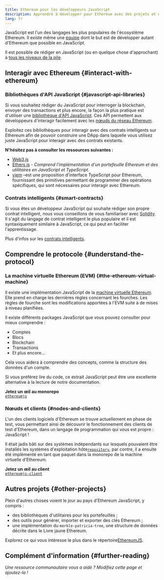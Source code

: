 ```yaml
---
title: Ethereum pour les développeurs JavaScript
description: Apprendre à développer pour Ethereum avec des projets et des outils basés sur JavaScript.
lang: fr
---
```


JavaScript est l'un des langages les plus populaires de l'écosystème Ethereum. Il existe même une [équipe](https://github.com/ethereumjs) dont le but est de développer autant d'Ethereum que possible en JavaScript.

Il est possible de rédiger en JavaScript (ou en quelque chose d'approchant) à [tous les niveaux de la pile](/developers/docs/ethereum-stack/).

## Interagir avec Ethereum \{#interact-with-ethereum}

### Bibliothèques d'API JavaScript \{#javascript-api-libraries}

Si vous souhaitez rédiger du JavaScript pour interroger la blockchain, envoyer des transactions et plus encore, la façon la plus pratique est d'utiliser une [bibliothèque d'API JavaScript](/developers/docs/apis/javascript/). Ces API permettent aux développeurs d'interagir facilement avec les [nœuds du réseau Ethereum](/developers/docs/nodes-and-clients/).

Exploitez ces bibliothèques pour interagir avec des contrats intelligents sur Ethereum afin de pouvoir construire une DApp dans laquelle vous utilisez juste JavaScript pour interagir avec des contrats existants.

**N'hésitez pas à consulter les ressources suivantes :**

- [Web3.js](https://web3js.readthedocs.io/)
- [Ethers.js](https://docs.ethers.io/) _- Comprend l'implémentation d'un portefeuille Ethereum et des utilitaires en JavaScript et TypeScript._
- [viem](https://viem.sh) –est une proposition d'interface TypeScript pour Ethereum, fournissant des primitives permettant de programmer des opérations spécifiques, qui sont nécessaires pour interagir avec Ethereum.

### Contrats intelligents \{#smart-contracts}

Si vous êtes un développeur JavaScript qui souhaite rédiger son propre contrat intelligent, nous vous conseillons de vous familiariser avec [Solidity](https://solidity.readthedocs.io). Il s'agit du langage de contrat intelligent le plus populaire et il est syntaxiquement similaire à JavaScript, ce qui peut en faciliter l'apprentissage.

Plus d'infos sur les [contrats intelligents](/developers/docs/smart-contracts/).

## Comprendre le protocole \{#understand-the-protocol}

### La machine virtuelle Ethereum (EVM) \{#the-ethereum-virtual-machine}

Il existe une implémentation JavaScript de la [machine virtuelle Ethereum](/developers/docs/evm/). Elle prend en charge les dernières règles concernant les fourches. Les règles de fourche sont les modifications apportées à l'EVM suite à de mises à niveau planifiées.

Il existe différents packages JavaScript que vous pouvez consulter pour mieux comprendre :

- Comptes
- Blocs
- Blockchain
- Transactions
- Et plus encore...

Cela vous aidera à comprendre des concepts, comme la structure des données d'un compte.

Si vous préférez lire du code, ce extrait JavaScript peut être une excellente alternative à la lecture de notre documentation.

**Jetez un œil au monorepo**  
[`ethereumjs`](https://github.com/ethereumjs/ethereumjs-vm)

### Nœuds et clients \{#nodes-and-clients}

L'un des clients logiciels d'Ethereum se trouve actuellement en phase de test, vous permettant ainsi de découvrir le fonctionnement des clients de test d'Ethereum, dans un langage de programmation qui vous est propre : JavaScript !

Il était jadis bâti sur des systèmes indépendants sur lesquels pouvaient être installés les systèmes d'exploitation hôte[`repository`](https://github.com/ethereumjs/ethereumjs-client), par contre, il a ensuite été implémenté en tant que paquet dans la monorepo de la machine virtuelle d'Ethereum.

**Jetez un œil au client**  
[`ethereumjs-client`](https://github.com/ethereumjs/ethereumjs-monorepo/tree/master/packages/client)

## Autres projets \{#other-projects}

Plein d'autres choses voient le jour au pays d'Ethereum JavaScript, y compris :

- des bibliothèques d'utilitaires pour les portefeuilles ;
- des outils pour générer, importer et exporter des clés Ethereum ;
- une implémentation du `merkle-patricia-tree`, une structure de données décrite dans le Livre jaune Ethereum.

Explorez ce qui vous intéresse le plus dans le répertoire[EthereumJS](https://github.com/ethereumjs).

## Complément d'information \{#further-reading}

_Une ressource communautaire vous a aidé ? Modifiez cette page et ajoutez-la !_
